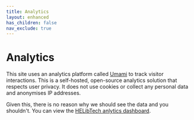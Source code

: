 ```yaml
---
title: Analytics
layout: enhanced
has_children: false
nav_exclude: true
---
```


# Analytics

This site uses an analytics platform called [Umami](https://umami.is/) to track visitor interactions. This is a self-hosted, open-source analytics solution that respects user privacy. It does not use cookies or collect any personal data and anonymises IP addresses.

Given this, there is no reason why we should see the data and you shouldn't. You can view the [HELibTech anlytics dashboard](https://analytics.librarydata.uk/share/eEamE3zKi9pdLRoV/www.helibtech.com).
